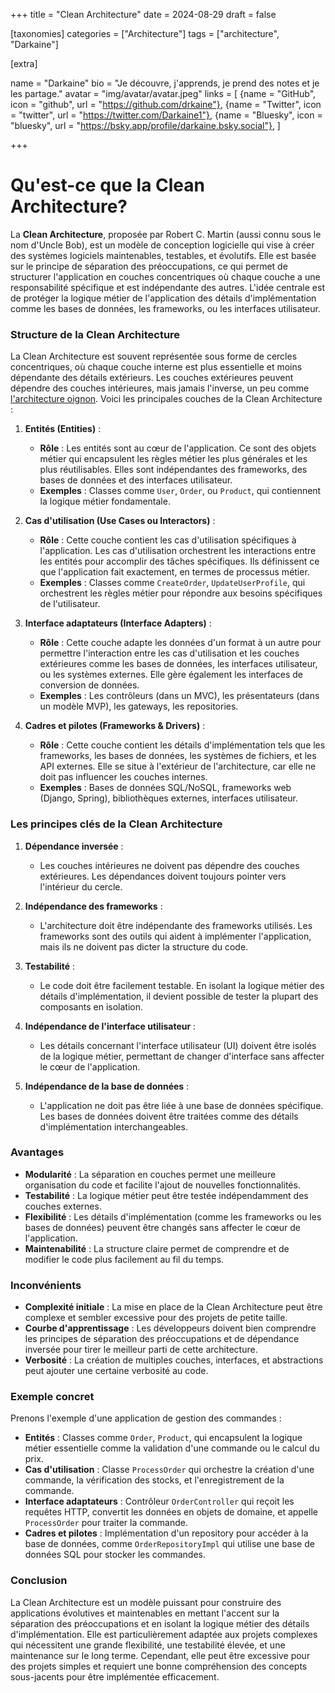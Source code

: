 +++
title = "Clean Architecture"
date = 2024-08-29
draft = false

[taxonomies]
categories = ["Architecture"]
tags = ["architecture", "Darkaine"]

[extra]

name = "Darkaine"
bio = "Je découvre, j'apprends, je prend des notes et je les partage."
avatar = "img/avatar/avatar.jpeg"
links = [
    {name = "GitHub", icon = "github", url = "https://github.com/drkaine"},
    {name = "Twitter", icon = "twitter", url = "https://twitter.com/Darkaine1"},
    {name = "Bluesky", icon = "bluesky", url = "https://bsky.app/profile/darkaine.bsky.social"},
]

+++

# Qu'est-ce que la Clean Architecture?

La **Clean Architecture**, proposée par Robert C. Martin (aussi connu sous le nom d'Uncle Bob), est un modèle de conception logicielle qui vise à créer des systèmes logiciels maintenables, testables, et évolutifs. Elle est basée sur le principe de séparation des préoccupations, ce qui permet de structurer l'application en couches concentriques où chaque couche a une responsabilité spécifique et est indépendante des autres. L'idée centrale est de protéger la logique métier de l'application des détails d'implémentation comme les bases de données, les frameworks, ou les interfaces utilisateur.

### Structure de la Clean Architecture

La Clean Architecture est souvent représentée sous forme de cercles concentriques, où chaque couche interne est plus essentielle et moins dépendante des détails extérieurs. Les couches extérieures peuvent dépendre des couches intérieures, mais jamais l'inverse, un peu comme [l'architecture oignon](/notes/onion). Voici les principales couches de la Clean Architecture :

1. **Entités (Entities)** :
   - **Rôle** : Les entités sont au cœur de l'application. Ce sont des objets métier qui encapsulent les règles métier les plus générales et les plus réutilisables. Elles sont indépendantes des frameworks, des bases de données et des interfaces utilisateur.
   - **Exemples** : Classes comme `User`, `Order`, ou `Product`, qui contiennent la logique métier fondamentale.

2. **Cas d'utilisation (Use Cases ou Interactors)** :
   - **Rôle** : Cette couche contient les cas d'utilisation spécifiques à l'application. Les cas d'utilisation orchestrent les interactions entre les entités pour accomplir des tâches spécifiques. Ils définissent ce que l'application fait exactement, en termes de processus métier.
   - **Exemples** : Classes comme `CreateOrder`, `UpdateUserProfile`, qui orchestrent les règles métier pour répondre aux besoins spécifiques de l'utilisateur.

3. **Interface adaptateurs (Interface Adapters)** :
   - **Rôle** : Cette couche adapte les données d'un format à un autre pour permettre l'interaction entre les cas d'utilisation et les couches extérieures comme les bases de données, les interfaces utilisateur, ou les systèmes externes. Elle gère également les interfaces de conversion de données.
   - **Exemples** : Les contrôleurs (dans un MVC), les présentateurs (dans un modèle MVP), les gateways, les repositories.

4. **Cadres et pilotes (Frameworks & Drivers)** :
   - **Rôle** : Cette couche contient les détails d'implémentation tels que les frameworks, les bases de données, les systèmes de fichiers, et les API externes. Elle se situe à l'extérieur de l'architecture, car elle ne doit pas influencer les couches internes.
   - **Exemples** : Bases de données SQL/NoSQL, frameworks web (Django, Spring), bibliothèques externes, interfaces utilisateur.

### Les principes clés de la Clean Architecture

1. **Dépendance inversée** :
   - Les couches intérieures ne doivent pas dépendre des couches extérieures. Les dépendances doivent toujours pointer vers l'intérieur du cercle.

2. **Indépendance des frameworks** :
   - L'architecture doit être indépendante des frameworks utilisés. Les frameworks sont des outils qui aident à implémenter l'application, mais ils ne doivent pas dicter la structure du code.

3. **Testabilité** :
   - Le code doit être facilement testable. En isolant la logique métier des détails d'implémentation, il devient possible de tester la plupart des composants en isolation.

4. **Indépendance de l'interface utilisateur** :
   - Les détails concernant l'interface utilisateur (UI) doivent être isolés de la logique métier, permettant de changer d'interface sans affecter le cœur de l'application.

5. **Indépendance de la base de données** :
   - L'application ne doit pas être liée à une base de données spécifique. Les bases de données doivent être traitées comme des détails d'implémentation interchangeables.

### Avantages

- **Modularité** : La séparation en couches permet une meilleure organisation du code et facilite l'ajout de nouvelles fonctionnalités.
- **Testabilité** : La logique métier peut être testée indépendamment des couches externes.
- **Flexibilité** : Les détails d'implémentation (comme les frameworks ou les bases de données) peuvent être changés sans affecter le cœur de l'application.
- **Maintenabilité** : La structure claire permet de comprendre et de modifier le code plus facilement au fil du temps.

### Inconvénients

- **Complexité initiale** : La mise en place de la Clean Architecture peut être complexe et sembler excessive pour des projets de petite taille.
- **Courbe d'apprentissage** : Les développeurs doivent bien comprendre les principes de séparation des préoccupations et de dépendance inversée pour tirer le meilleur parti de cette architecture.
- **Verbosité** : La création de multiples couches, interfaces, et abstractions peut ajouter une certaine verbosité au code.

### Exemple concret

Prenons l'exemple d'une application de gestion des commandes :

- **Entités** : Classes comme `Order`, `Product`, qui encapsulent la logique métier essentielle comme la validation d'une commande ou le calcul du prix.
- **Cas d'utilisation** : Classe `ProcessOrder` qui orchestre la création d'une commande, la vérification des stocks, et l'enregistrement de la commande.
- **Interface adaptateurs** : Contrôleur `OrderController` qui reçoit les requêtes HTTP, convertit les données en objets de domaine, et appelle `ProcessOrder` pour traiter la commande.
- **Cadres et pilotes** : Implémentation d'un repository pour accéder à la base de données, comme `OrderRepositoryImpl` qui utilise une base de données SQL pour stocker les commandes.

### Conclusion

La Clean Architecture est un modèle puissant pour construire des applications évolutives et maintenables en mettant l'accent sur la séparation des préoccupations et en isolant la logique métier des détails d'implémentation. Elle est particulièrement adaptée aux projets complexes qui nécessitent une grande flexibilité, une testabilité élevée, et une maintenance sur le long terme. Cependant, elle peut être excessive pour des projets simples et requiert une bonne compréhension des concepts sous-jacents pour être implémentée efficacement.